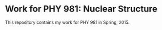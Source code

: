 # Work for PHY 981: Nuclear Structure
This repository contains my work for PHY 981 in Spring, 2015.
